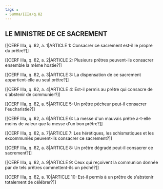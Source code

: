 ```yaml
---
tags : 
- Summa/IIIa/q.82
---
```


## LE MINISTRE DE CE SACREMENT

[[CERF IIIa, q. 82, a. 1|ARTICLE 1: Consacrer ce sacrement est-il le propre du prêtre?]]

[[CERF IIIa, q. 82, a. 2|ARTICLE 2: Plusieurs prêtres peuvent-ils consacrer ensemble la même hostie?]]

[[CERF IIIa, q. 82, a. 3|ARTICLE 3: La dispensation de ce sacrement appartient-elle au seul prêtre?]]

[[CERF IIIa, q. 82, a. 4|ARTICLE 4: Est-il permis au prêtre qui consacre de s'abstenir de communier?]]

[[CERF IIIa, q. 82, a. 5|ARTICLE 5: Un prêtre pécheur peut-il consacrer l'eucharistie?]]

[[CERF IIIa, q. 82, a. 6|ARTICLE 6: La messe d'un mauvais prêtre a-t-elle moins de valeur que la messe d'un bon prêtre?]]

[[CERF IIIa, q. 82, a. 7|ARTICLE 7: Les hérétiques, les schismatiques et les excommuniés peuvent-ils consacrer ce sacrement?]]

[[CERF IIIa, q. 82, a. 8|ARTICLE 8: Un prêtre dégradé peut-il consacrer ce sacrement?]]

[[CERF IIIa, q. 82, a. 9|ARTICLE 9: Ceux qui reçoivent la communion donnée par de tels prêtres commettent-ils un péché?]]

[[CERF IIIa, q. 82, a. 10|ARTICLE 10: Est-il permis à un prêtre de s'abstenir totalement de célébrer?]]

